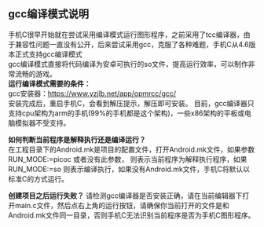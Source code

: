 ## gcc编译模式说明
手机C很早开始就在尝试采用编译模式运行图形程序，之前采用了tcc编译器，由于兼容性问题一直没有公开，后来尝试采用gcc，克服了各种难题，手机C从4.6版本正式支持gcc编译模式  
gcc编译模式直接将代码编译为安卓可执行的so文件，提高运行效率，可以制作非常流畅的游戏。  
**运行编译模式需要的条件：**  
gcc安装器：https://www.yzjlb.net/app/opmrcc/gcc/  
安装完成后，重启手机C，会看到解压提示，解压即可安装。
目前，gcc编译器只支持cpu架构为arm的手机(99%的手机都是这个架构)，一些x86架构的平板或电脑模拟器不受支持。

**如何判断当前程序是解释执行还是编译运行？**  
在工程目录下的Android.mk是项目的配置文件，打开Android.mk文件，如果参数 RUN_MODE:=picoc 或者没有此参数， 则表示当前程序为解释执行程序，如果 RUN_MODE:=so 则表示编译执行，如果没有Android.mk文件，手机C将默认以标准C的方式运行。

**创建项目之后运行失败？**
请检测gcc编译器是否安装正确，请在当前编辑器下打开main.c文件，然后点右上角的运行按钮，请确保你当前打开的文件是和Android.mk文件同一目录，否则手机C无法识别当前程序是否为手机C图形程序。
